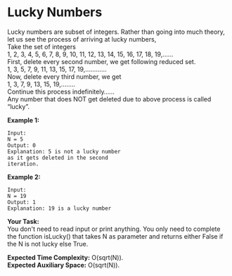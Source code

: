 # Lucky Numbers

Lucky numbers are subset of integers. Rather than going into much theory, let us see the process of arriving at lucky numbers,<br>
Take the set of integers<br>
1, 2, 3, 4, 5, 6, 7, 8, 9, 10, 11, 12, 13, 14, 15, 16, 17, 18, 19,……<br>
First, delete every second number, we get following reduced set.<br>
1, 3, 5, 7, 9, 11, 13, 15, 17, 19,…………<br>
Now, delete every third number, we get<br>
1, 3, 7, 9, 13, 15, 19,….….<br>
Continue this process indefinitely……<br>
Any number that does NOT get deleted due to above process is called “lucky”.<br>

**Example 1:**
```
Input:
N = 5
Output: 0
Explanation: 5 is not a lucky number 
as it gets deleted in the second 
iteration.
```
**Example 2:**
```
Input:
N = 19
Output: 1
Explanation: 19 is a lucky number
```
**Your Task:**<br>
You don't need to read input or print anything. You only need to complete the function isLucky() that takes N as parameter and returns either False if the N is not lucky else True.

**Expected Time Complexity:** O(sqrt(N)).<br>
**Expected Auxiliary Space:** O(sqrt(N)).
